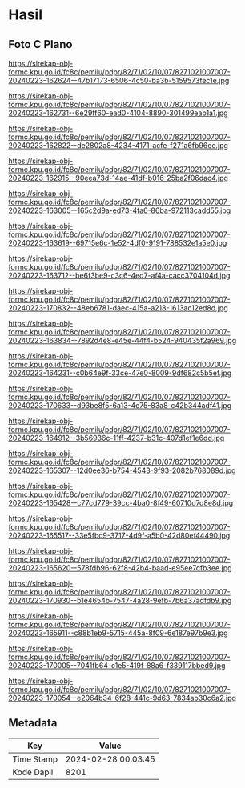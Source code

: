 # Hasil

## Foto C Plano

https://sirekap-obj-formc.kpu.go.id/fc8c/pemilu/pdpr/82/71/02/10/07/8271021007007-20240223-162624--47b17173-6506-4c50-ba3b-5159573fec1e.jpg

https://sirekap-obj-formc.kpu.go.id/fc8c/pemilu/pdpr/82/71/02/10/07/8271021007007-20240223-162731--6e29ff60-ead0-4104-8890-301499eab1a1.jpg

https://sirekap-obj-formc.kpu.go.id/fc8c/pemilu/pdpr/82/71/02/10/07/8271021007007-20240223-162822--de2802a8-4234-4171-acfe-f271a6fb96ee.jpg

https://sirekap-obj-formc.kpu.go.id/fc8c/pemilu/pdpr/82/71/02/10/07/8271021007007-20240223-162915--90eea73d-14ae-41df-b016-25ba2f06dac4.jpg

https://sirekap-obj-formc.kpu.go.id/fc8c/pemilu/pdpr/82/71/02/10/07/8271021007007-20240223-163005--165c2d9a-ed73-4fa6-86ba-972113cadd55.jpg

https://sirekap-obj-formc.kpu.go.id/fc8c/pemilu/pdpr/82/71/02/10/07/8271021007007-20240223-163619--69715e6c-1e52-4df0-9191-788532e1a5e0.jpg

https://sirekap-obj-formc.kpu.go.id/fc8c/pemilu/pdpr/82/71/02/10/07/8271021007007-20240223-163712--be6f3be9-c3c6-4ed7-af4a-cacc3704104d.jpg

https://sirekap-obj-formc.kpu.go.id/fc8c/pemilu/pdpr/82/71/02/10/07/8271021007007-20240223-170832--48eb6781-daec-415a-a218-1613ac12ed8d.jpg

https://sirekap-obj-formc.kpu.go.id/fc8c/pemilu/pdpr/82/71/02/10/07/8271021007007-20240223-163834--7892d4e8-e45e-44f4-b524-940435f2a969.jpg

https://sirekap-obj-formc.kpu.go.id/fc8c/pemilu/pdpr/82/71/02/10/07/8271021007007-20240223-164231--c0b64e9f-33ce-47e0-8009-9df682c5b5ef.jpg

https://sirekap-obj-formc.kpu.go.id/fc8c/pemilu/pdpr/82/71/02/10/07/8271021007007-20240223-170633--d93be8f5-6a13-4e75-83a8-c42b344adf41.jpg

https://sirekap-obj-formc.kpu.go.id/fc8c/pemilu/pdpr/82/71/02/10/07/8271021007007-20240223-164912--3b56936c-11ff-4237-b31c-407d1ef1e6dd.jpg

https://sirekap-obj-formc.kpu.go.id/fc8c/pemilu/pdpr/82/71/02/10/07/8271021007007-20240223-165307--12d0ee36-b754-4543-9f93-2082b768089d.jpg

https://sirekap-obj-formc.kpu.go.id/fc8c/pemilu/pdpr/82/71/02/10/07/8271021007007-20240223-165428--c77cd779-39cc-4ba0-8f49-60710d7d8e8d.jpg

https://sirekap-obj-formc.kpu.go.id/fc8c/pemilu/pdpr/82/71/02/10/07/8271021007007-20240223-165517--33e5fbc9-3717-4d9f-a5b0-42d80ef44490.jpg

https://sirekap-obj-formc.kpu.go.id/fc8c/pemilu/pdpr/82/71/02/10/07/8271021007007-20240223-165620--578fdb96-62f8-42b4-baad-e95ee7cfb3ee.jpg

https://sirekap-obj-formc.kpu.go.id/fc8c/pemilu/pdpr/82/71/02/10/07/8271021007007-20240223-170930--b1e4654b-7547-4a28-9efb-7b6a37adfdb9.jpg

https://sirekap-obj-formc.kpu.go.id/fc8c/pemilu/pdpr/82/71/02/10/07/8271021007007-20240223-165911--c88b1eb9-5715-445a-8f09-6e187e97b9e3.jpg

https://sirekap-obj-formc.kpu.go.id/fc8c/pemilu/pdpr/82/71/02/10/07/8271021007007-20240223-170005--7041fb64-c1e5-419f-88a6-f339117bbed9.jpg

https://sirekap-obj-formc.kpu.go.id/fc8c/pemilu/pdpr/82/71/02/10/07/8271021007007-20240223-170054--e2064b34-6f28-441c-9d63-7834ab30c6a2.jpg


## Metadata

| Key        | Value               |
| ---------- | ------------------- |
| Time Stamp | 2024-02-28 00:03:45 |
| Kode Dapil | 8201                |



